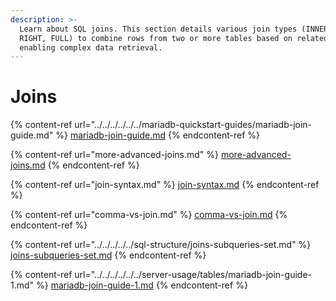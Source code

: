 ```yaml
---
description: >-
  Learn about SQL joins. This section details various join types (INNER, LEFT,
  RIGHT, FULL) to combine rows from two or more tables based on related columns,
  enabling complex data retrieval.
---
```


# Joins

{% content-ref url="../../../../../../mariadb-quickstart-guides/mariadb-join-guide.md" %}
[mariadb-join-guide.md](../../../../../../mariadb-quickstart-guides/mariadb-join-guide.md)
{% endcontent-ref %}

{% content-ref url="more-advanced-joins.md" %}
[more-advanced-joins.md](more-advanced-joins.md)
{% endcontent-ref %}

{% content-ref url="join-syntax.md" %}
[join-syntax.md](join-syntax.md)
{% endcontent-ref %}

{% content-ref url="comma-vs-join.md" %}
[comma-vs-join.md](comma-vs-join.md)
{% endcontent-ref %}

{% content-ref url="../../../../../sql-structure/joins-subqueries-set.md" %}
[joins-subqueries-set.md](../../../../../sql-structure/joins-subqueries-set.md)
{% endcontent-ref %}

{% content-ref url="../../../../../../server-usage/tables/mariadb-join-guide-1.md" %}
[mariadb-join-guide-1.md](../../../../../../server-usage/tables/mariadb-join-guide-1.md)
{% endcontent-ref %}
